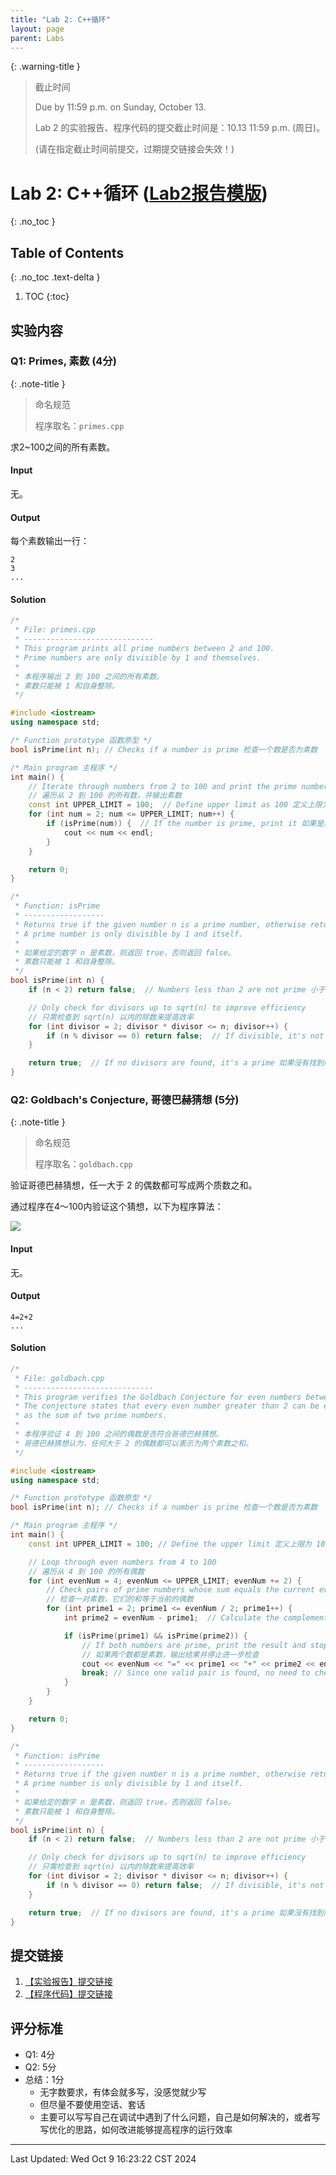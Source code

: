 ```yaml
---
title: "Lab 2: C++循环"
layout: page
parent: Labs
---
```


{: .warning-title }
> 截止时间
> 
> Due by 11:59 p.m. on Sunday, October 13.
> 
> Lab 2 的实验报告、程序代码的提交截止时间是：10.13 11:59 p.m. (周日)。
> 
> (请在指定截止时间前提交，过期提交链接会失效！)

# Lab 2: C++循环 ([Lab2报告模版](https://znas.cn/AppH5/share/?nid=KEYDEMJQGA2DCRKHGJBTS&code=6lX86Ttcl3LxvVEw0FgZfVkm2rB5Dm3aCzKm1UyyGo4qaVWQqOfzN6x5pIVXSjztIYi&mode=file&display=list))
{: .no_toc }

## Table of Contents
{: .no_toc .text-delta }

1. TOC
{:toc}

## 实验内容
### Q1: Primes, 素数 (4分)

{: .note-title }
> 命名规范
>
> 程序取名：`primes.cpp`

求2~100之间的所有素数。
#### Input

无。

#### Output

每个素数输出一行：

```
2
3
...
```

#### Solution

```cpp
/*
 * File: primes.cpp
 * -----------------------------
 * This program prints all prime numbers between 2 and 100.
 * Prime numbers are only divisible by 1 and themselves.
 *
 * 本程序输出 2 到 100 之间的所有素数。
 * 素数只能被 1 和自身整除。
 */

#include <iostream>
using namespace std;

/* Function prototype 函数原型 */
bool isPrime(int n); // Checks if a number is prime 检查一个数是否为素数

/* Main program 主程序 */
int main() {
    // Iterate through numbers from 2 to 100 and print the prime numbers
    // 遍历从 2 到 100 的所有数，并输出素数
    const int UPPER_LIMIT = 100;  // Define upper limit as 100 定义上限为 100
    for (int num = 2; num <= UPPER_LIMIT; num++) {
        if (isPrime(num)) {  // If the number is prime, print it 如果是素数则输出
            cout << num << endl;
        }
    }

    return 0;
}

/*
 * Function: isPrime
 * ------------------
 * Returns true if the given number n is a prime number, otherwise returns false.
 * A prime number is only divisible by 1 and itself.
 *
 * 如果给定的数字 n 是素数，则返回 true，否则返回 false。
 * 素数只能被 1 和自身整除。
 */
bool isPrime(int n) {
    if (n < 2) return false;  // Numbers less than 2 are not prime 小于 2 的数不是素数

    // Only check for divisors up to sqrt(n) to improve efficiency
    // 只需检查到 sqrt(n) 以内的除数来提高效率
    for (int divisor = 2; divisor * divisor <= n; divisor++) {
        if (n % divisor == 0) return false;  // If divisible, it's not a prime 如果能整除，则不是素数
    }

    return true;  // If no divisors are found, it's a prime 如果没有找到除数，则为素数
}
```

### Q2: Goldbach's Conjecture, 哥德巴赫猜想 (5分)

{: .note-title }
> 命名规范
>
> 程序取名：`goldbach.cpp`

验证哥德巴赫猜想，任一大于 2 的偶数都可写成两个质数之和。

通过程序在4～100内验证这个猜想，以下为程序算法：

![](./attachments/lab2q2.png)
#### Input

无。
#### Output

```
4=2+2
...
```

#### Solution

```cpp
/*
 * File: goldbach.cpp
 * -----------------------------
 * This program verifies the Goldbach Conjecture for even numbers between 4 and 100.
 * The conjecture states that every even number greater than 2 can be expressed
 * as the sum of two prime numbers.
 *
 * 本程序验证 4 到 100 之间的偶数是否符合哥德巴赫猜想。
 * 哥德巴赫猜想认为，任何大于 2 的偶数都可以表示为两个素数之和。
 */

#include <iostream>
using namespace std;

/* Function prototype 函数原型 */
bool isPrime(int n); // Checks if a number is prime 检查一个数是否为素数

/* Main program 主程序 */
int main() {
    const int UPPER_LIMIT = 100; // Define the upper limit 定义上限为 100

    // Loop through even numbers from 4 to 100
    // 遍历从 4 到 100 的所有偶数
    for (int evenNum = 4; evenNum <= UPPER_LIMIT; evenNum += 2) {
        // Check pairs of prime numbers whose sum equals the current even number
        // 检查一对素数，它们的和等于当前的偶数
        for (int prime1 = 2; prime1 <= evenNum / 2; prime1++) {
            int prime2 = evenNum - prime1;  // Calculate the complementary prime 计算对应的第二个素数

            if (isPrime(prime1) && isPrime(prime2)) {
                // If both numbers are prime, print the result and stop further checks
                // 如果两个数都是素数，输出结果并停止进一步检查
                cout << evenNum << "=" << prime1 << "+" << prime2 << endl;
                break; // Since one valid pair is found, no need to check further 找到一组有效组合后停止检查
            }
        }
    }

    return 0;
}

/*
 * Function: isPrime
 * ------------------
 * Returns true if the given number n is a prime number, otherwise returns false.
 * A prime number is only divisible by 1 and itself.
 *
 * 如果给定的数字 n 是素数，则返回 true，否则返回 false。
 * 素数只能被 1 和自身整除。
 */
bool isPrime(int n) {
    if (n < 2) return false;  // Numbers less than 2 are not prime 小于 2 的数不是素数

    // Only check for divisors up to sqrt(n) to improve efficiency
    // 只需检查到 sqrt(n) 以内的除数来提高效率
    for (int divisor = 2; divisor * divisor <= n; divisor++) {
        if (n % divisor == 0) return false;  // If divisible, it's not a prime 如果能整除，则不是素数
    }

    return true;  // If no divisors are found, it's a prime 如果没有找到除数，则为素数
}
```

## 提交链接

1. [【实验报告】提交链接](https://znas.cn/AppH5/share/collection?code=6lX86Ttcl3LxvVEw0FgZffocoQw0zlIYMF4TtWtJibUzNjVGIWxqeBsfNpF28xdk&nid=KEYDEMJQGA2DCRKHGJBTS&mode=file&display=list&type=3)
2. [【程序代码】提交链接](https://znas.cn/AppH5/share/collection?code=6lX86Ttcl3LxvVEw0FgZfTlm2DUDJUC9am2XKWpASm2RxDnnqQdm2m1nGrOsVcl2QEIfa&nid=KEYDEMJQGA2DCRKHGJBTS&mode=file&display=list&type=3)

## 评分标准

- Q1: 4分
- Q2: 5分
- 总结：1分
	- 无字数要求，有体会就多写，没感觉就少写
	- 但尽量不要使用空话、套话
	- 主要可以写写自己在调试中遇到了什么问题，自己是如何解决的，或者写写优化的思路，如何改进能够提高程序的运行效率

---

Last Updated: Wed Oct  9 16:23:22 CST 2024



